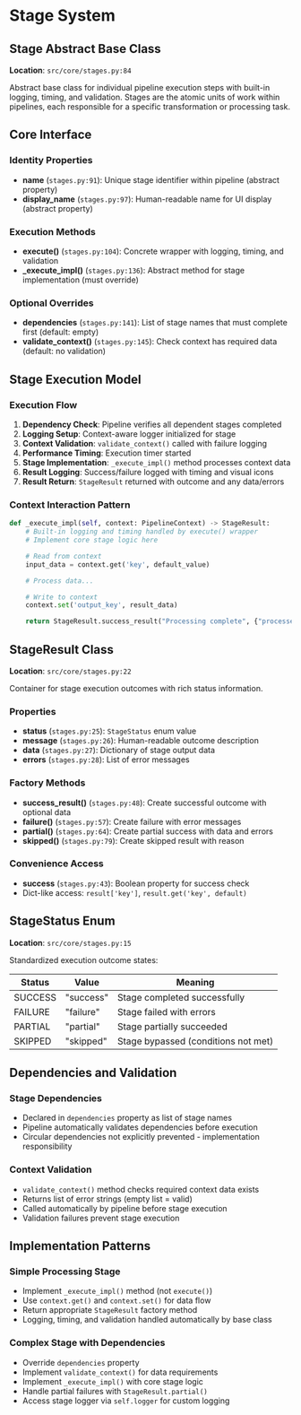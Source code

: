 # Stage System

## Stage Abstract Base Class
**Location**: `src/core/stages.py:84`

Abstract base class for individual pipeline execution steps with built-in logging, timing, and validation. Stages are the atomic units of work within pipelines, each responsible for a specific transformation or processing task.

## Core Interface

### Identity Properties
- **name** (`stages.py:91`): Unique stage identifier within pipeline (abstract property)
- **display_name** (`stages.py:97`): Human-readable name for UI display (abstract property)

### Execution Methods
- **execute()** (`stages.py:104`): Concrete wrapper with logging, timing, and validation
- **_execute_impl()** (`stages.py:136`): Abstract method for stage implementation (must override)

### Optional Overrides
- **dependencies** (`stages.py:141`): List of stage names that must complete first (default: empty)
- **validate_context()** (`stages.py:145`): Check context has required data (default: no validation)

## Stage Execution Model

### Execution Flow
1. **Dependency Check**: Pipeline verifies all dependent stages completed
2. **Logging Setup**: Context-aware logger initialized for stage
3. **Context Validation**: `validate_context()` called with failure logging
4. **Performance Timing**: Execution timer started
5. **Stage Implementation**: `_execute_impl()` method processes context data
6. **Result Logging**: Success/failure logged with timing and visual icons
7. **Result Return**: `StageResult` returned with outcome and any data/errors

### Context Interaction Pattern
```python
def _execute_impl(self, context: PipelineContext) -> StageResult:
    # Built-in logging and timing handled by execute() wrapper
    # Implement core stage logic here

    # Read from context
    input_data = context.get('key', default_value)

    # Process data...

    # Write to context
    context.set('output_key', result_data)

    return StageResult.success_result("Processing complete", {"processed": count})
```

## StageResult Class
**Location**: `src/core/stages.py:22`

Container for stage execution outcomes with rich status information.

### Properties
- **status** (`stages.py:25`): `StageStatus` enum value
- **message** (`stages.py:26`): Human-readable outcome description
- **data** (`stages.py:27`): Dictionary of stage output data
- **errors** (`stages.py:28`): List of error messages

### Factory Methods
- **success_result()** (`stages.py:48`): Create successful outcome with optional data
- **failure()** (`stages.py:57`): Create failure with error messages
- **partial()** (`stages.py:64`): Create partial success with data and errors
- **skipped()** (`stages.py:79`): Create skipped result with reason

### Convenience Access
- **success** (`stages.py:43`): Boolean property for success check
- Dict-like access: `result['key']`, `result.get('key', default)`

## StageStatus Enum
**Location**: `src/core/stages.py:15`

Standardized execution outcome states:

| Status | Value | Meaning |
|--------|-------|---------|
| SUCCESS | "success" | Stage completed successfully |
| FAILURE | "failure" | Stage failed with errors |
| PARTIAL | "partial" | Stage partially succeeded |
| SKIPPED | "skipped" | Stage bypassed (conditions not met) |

## Dependencies and Validation

### Stage Dependencies
- Declared in `dependencies` property as list of stage names
- Pipeline automatically validates dependencies before execution
- Circular dependencies not explicitly prevented - implementation responsibility

### Context Validation
- `validate_context()` method checks required context data exists
- Returns list of error strings (empty list = valid)
- Called automatically by pipeline before stage execution
- Validation failures prevent stage execution

## Implementation Patterns

### Simple Processing Stage
- Implement `_execute_impl()` method (not `execute()`)
- Use `context.get()` and `context.set()` for data flow
- Return appropriate `StageResult` factory method
- Logging, timing, and validation handled automatically by base class

### Complex Stage with Dependencies
- Override `dependencies` property
- Implement `validate_context()` for data requirements
- Implement `_execute_impl()` with core stage logic
- Handle partial failures with `StageResult.partial()`
- Access stage logger via `self.logger` for custom logging
